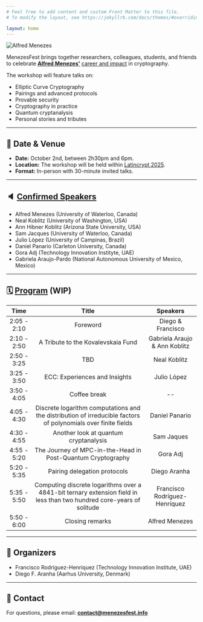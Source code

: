 ```yaml
---
# Feel free to add content and custom Front Matter to this file.
# To modify the layout, see https://jekyllrb.com/docs/themes/#overriding-theme-defaults

layout: home
---
```


<img src="/assets/images/menezes.png" alt="Alfred Menezes" class="side-image">

MenezesFest brings together researchers, colleagues, students, and friends to celebrate [**Alfred Menezes'**](https://uwaterloo.ca/scholar/ajmeneze) [career and impact](https://news.profoundimpact.com/2024/09/05/alfred-menezes/) in cryptography.  

The workshop will feature talks on:
- Elliptic Curve Cryptography
- Pairings and advanced protocols
- Provable security
- Cryptography in practice
- Quantum cryptanalysis
- Personal stories and tributes

---

## 📅 Date & Venue
- **Date:** October 2nd, between 2h30pm and 6pm.
- **Location:** The workshop will be held within [Latincrypt 2025](https://ciencias.medellin.unal.edu.co/eventos/latincrypt/).
- **Format:** In-person with 30-minute invited talks.

---

## 🔈 [Confirmed Speakers](/speakers/)
- Alfred Menezes (University of Waterloo, Canada)  
- Neal Koblitz (University of Washington, USA)  
- Ann Hibner Koblitz (Arizona State University, USA)  
- Sam Jacques (University of Waterloo, Canada)  
- Julio López (University of Campinas, Brazil)  
- Daniel Panario (Carleton University, Canada)  
- Gora Adj (Technology Innovation Instityte, UAE)  
- Gabriela Araujo-Pardo (National Autonomous University of Mexico, Mexico)

---

## 🗓️ [Program](/speakers/) (WIP)

|     Time    |                                                          Title                                                          |            Speakers           |
|:-----------:|:-----------------------------------------------------------------------------------------------------------------------:|:-----------------------------:|
| 2:05 - 2:10 |                                                         Foreword                                                        |      Diego & Francisco      |
| 2:10 - 2:50 |                                            A Tribute to the Kovalevskaia Fund                                           | Gabriela Araujo & Ann Koblitz |
| 2:50 - 3:25 |                                                           TBD                                                           |          Neal Koblitz         |
| 3:25 - 3:50 |                                              ECC: Experiences and Insights                                              |          Julio López          |
| 3:50 - 4:05 |                                                       Coffee break                                                      |             --                |
| 4:05 - 4:30 |      Discrete logarithm computations and the distribution of irreducible factors of polynomials over finite fields      |         Daniel Panario        |
| 4:30 - 4:55 |                                          Another look at quantum cryptanalysis                                          |           Sam Jaques          |
| 4:55 - 5:20 |                                The Journey of MPC-in-the-Head in Post-Quantum Cryptography                              |            Gora Adj           |
| 5:20 - 5:35 |                                               Pairing delegation protocols                                              |          Diego Aranha         |
| 5:35 - 5:50 |  Computing discrete logarithms over a 4841-bit ternary extension field in less than two hundred core-years of solitude  | Francisco Rodríguez-Henríquez |
| 5:50 - 6:00 |                                                     Closing remarks                                                     |         Alfred Menezes        |

---

## 🎩 Organizers
- Francisco Rodríguez-Henríquez (Technology Innovation Institute, UAE)
- Diego F. Aranha (Aarhus University, Denmark)  

---

## 📧 Contact
For questions, please email: **contact@menezesfest.info**


